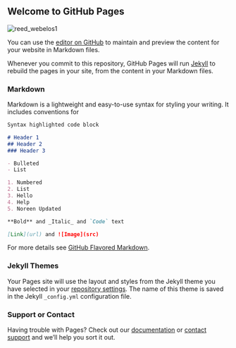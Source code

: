 ## Welcome to GitHub Pages

![reed_webelos1](https://user-images.githubusercontent.com/38883622/39476059-4c11e66e-4d20-11e8-9c79-a823ddd2fd6d.jpg)
<a target="_blank" href="![reed_webelos1](https://user-images.githubusercontent.com/38883622/39476059-4c11e66e-4d20-11e8-9c79-a823ddd2fd6d.jpg)"><img width="350"/></a>


You can use the [editor on GitHub](https://github.com/kevinrwebb/kevinrwebb.GitHub.io/edit/master/README.md) to maintain and preview the content for your website in Markdown files.

Whenever you commit to this repository, GitHub Pages will run [Jekyll](https://jekyllrb.com/) to rebuild the pages in your site, from the content in your Markdown files.

### Markdown

Markdown is a lightweight and easy-to-use syntax for styling your writing. It includes conventions for

```markdown
Syntax highlighted code block

# Header 1
## Header 2
### Header 3

- Bulleted
- List

1. Numbered
2. List
3. Hello
4. Help
5. Noreen Updated

**Bold** and _Italic_ and `Code` text

[Link](url) and ![Image](src)
```

For more details see [GitHub Flavored Markdown](https://guides.github.com/features/mastering-markdown/).

### Jekyll Themes

Your Pages site will use the layout and styles from the Jekyll theme you have selected in your [repository settings](https://github.com/kevinrwebb/kevinrwebb.GitHub.io/settings). The name of this theme is saved in the Jekyll `_config.yml` configuration file.

### Support or Contact

Having trouble with Pages? Check out our [documentation](https://help.github.com/categories/github-pages-basics/) or [contact support](https://github.com/contact) and we’ll help you sort it out.
